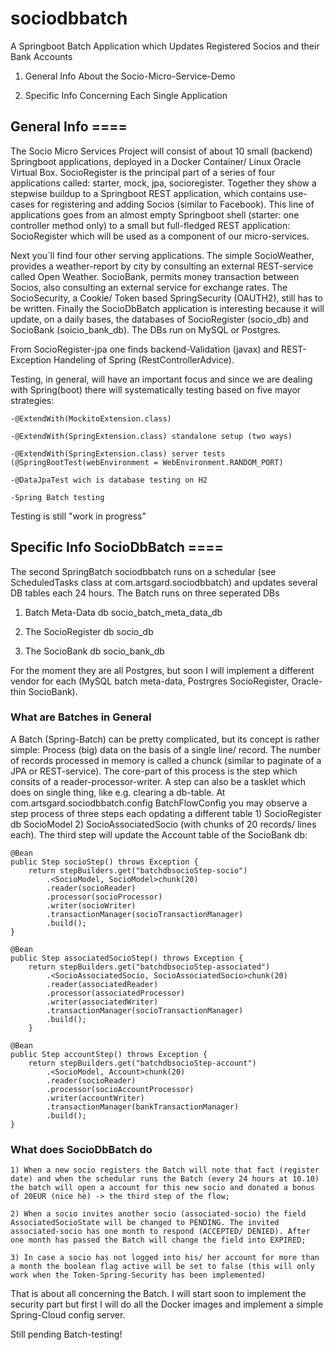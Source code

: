# sociodbbatch
A Springboot Batch Application which Updates Registered Socios and their Bank Accounts

1) General Info About the Socio-Micro-Service-Demo

2) Specific Info Concerning Each Single Application


## General Info ====

The Socio Micro Services Project will consist of about 10 small (backend) Springboot applications, deployed in a Docker Container/ Linux Oracle Virtual Box. SocioRegister is the principal part of a series of four applications called: starter, mock, jpa, socioregister. Together they show a stepwise buildup to a Springboot REST application, which contains use-cases for registering and adding Socios (similar to Facebook). This line of applications goes from an almost empty Springboot shell (starter: one controller method only) to a small but full-fledged REST application: SocioRegister which will be used as a component of our micro-services.

Next you`ll find four other serving applications. The simple SocioWeather, provides a weather-report by city by consulting an external REST-service called Open Weather. SocioBank, permits money transaction between Socios, also consulting an external service for exchange rates. The SocioSecurity, a Cookie/ Token based SpringSecurity (OAUTH2), still has to be written. Finally the SocioDbBatch application is interesting because it will update, on a daily bases, the databases of SocioRegister (socio_db) and SocioBank (soicio_bank_db). The DBs run on MySQL or Postgres.

From SocioRegister-jpa one finds backend-Validation (javax) and REST-Exception Handeling of Spring (RestControllerAdvice).

Testing, in general, will have an important focus and since we are dealing with Spring(boot) there will systematically testing based on five mayor strategies:

	-@ExtendWith(MockitoExtension.class)

	-@ExtendWith(SpringExtension.class) standalone setup (two ways)

	-@ExtendWith(SpringExtension.class) server tests (@SpringBootTest(webEnvironment = WebEnvironment.RANDOM_PORT)

	-@DataJpaTest wich is database testing on H2

	-Spring Batch testing

Testing is still "work in progress"



## Specific Info SocioDbBatch ====

The second SpringBatch sociodbbatch runs on a schedular (see ScheduledTasks class at com.artsgard.sociodbbatch) and updates several DB tables each 24 hours. The Batch runs on three seperated DBs 

  1) Batch Meta-Data db socio_batch_meta_data_db
  
  2) The SocioRegister db socio_db
  
  3) The SocioBank db socio_bank_db

For the moment they are all Postgres, but soon I will implement a different vendor for each (MySQL batch meta-data, Postrgres SocioRegister, Oracle-thin SocioBank).

### What are Batches in General

A Batch (Spring-Batch) can be pretty complicated, but its concept is rather simple: Process (big) data on the basis of a single line/ record. The number of records processed in memory is called a chunck (similar to paginate of a JPA or REST-service). The core-part of this process is the step which consits of a reader-processor-writer. A step can also be a tasklet which does on single thing, like e.g. clearing a db-table. At com.artsgard.sociodbbatch.config BatchFlowConfig you may observe a step process of three steps each opdating a different table 1) SocioRegister db SocioModel 2) SocioAssociatedSocio (with chunks of 20 records/ lines each). The third step will update the Account table of the SocioBank db:

	@Bean
	public Step socioStep() throws Exception {
		return stepBuilders.get("batchdbsocioStep-socio")
			.<SocioModel, SocioModel>chunk(20)
			.reader(socioReader)
			.processor(socioProcessor)
			.writer(socioWriter)
			.transactionManager(socioTransactionManager)
			.build();
	}
	
	@Bean
	public Step associatedSocioStep() throws Exception {
		return stepBuilders.get("batchdbsocioStep-associated")
			.<SocioAssociatedSocio, SocioAssociatedSocio>chunk(20)
			.reader(associatedReader)
			.processor(associatedProcessor)
			.writer(associatedWriter)
			.transactionManager(socioTransactionManager)
			.build();
    	}
	
	@Bean
	public Step accountStep() throws Exception {
		return stepBuilders.get("batchdbsocioStep-account")
			.<SocioModel, Account>chunk(20)
			.reader(socioReader)
			.processor(socioAccountProcessor)
			.writer(accountWriter)
			.transactionManager(bankTransactionManager)
			.build();
	}

### What does SocioDbBatch do

	1) When a new socio registers the Batch will note that fact (register date) and when the schedular runs the Batch (every 24 hours at 10.10) the batch will open a account for this new socio and donated a bonus of 20EUR (nice hè) -> the third step of the flow;
	
	2) When a socio invites another socio (associated-socio) the field AssociatedSocioState will be changed to PENDING. The invited associated-socio has one month to respond (ACCEPTED/ DENIED). After one month has passed the Batch will change the field into EXPIRED;
	
	3) In case a socio has not logged into his/ her account for more than a month the boolean flag active will be set to false (this will only work when the Token-Spring-Security has been implemented)

That is about all concerning the Batch. I will start soon to implement the security part but first I will do all the Docker images and implement a simple Spring-Cloud config server.

Still pending Batch-testing!
